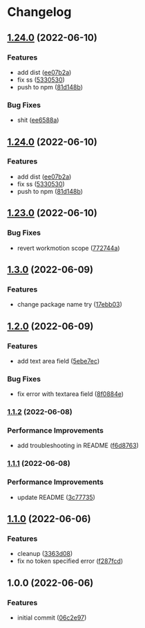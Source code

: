 # Changelog

## [1.24.0](https://github.com/AbdallahBedir/design-system/compare/v1.23.0...v1.24.0) (2022-06-10)


### Features

* add dist ([ee07b2a](https://github.com/AbdallahBedir/design-system/commit/ee07b2a0e396eef53942abb01f4115f53344f1d2))
* fix ss ([5330530](https://github.com/AbdallahBedir/design-system/commit/53305307b2cd7b107f0a6ad47a4e7bce64fd4ce4))
* push to npm ([81d148b](https://github.com/AbdallahBedir/design-system/commit/81d148ba1e065c489d8b133395ceceac0ae84d32))


### Bug Fixes

* shit ([ee6588a](https://github.com/AbdallahBedir/design-system/commit/ee6588a2515a92fd96b078113d70e643a9dfa701))

## [1.24.0](https://github.com/AbdallahBedir/design-system/compare/v1.23.0...v1.24.0) (2022-06-10)


### Features

* add dist ([ee07b2a](https://github.com/AbdallahBedir/design-system/commit/ee07b2a0e396eef53942abb01f4115f53344f1d2))
* fix ss ([5330530](https://github.com/AbdallahBedir/design-system/commit/53305307b2cd7b107f0a6ad47a4e7bce64fd4ce4))
* push to npm ([81d148b](https://github.com/AbdallahBedir/design-system/commit/81d148ba1e065c489d8b133395ceceac0ae84d32))

## [1.23.0](https://github.com/AbdallahBedir/design-system/compare/v1.22.0...v1.23.0) (2022-06-10)

### Bug Fixes

- revert workmotion scope ([772744a](https://github.com/workmotion/design-system/commit/772744a2b9d5a4d768d4e5b4c9c37af76ab40422))

## [1.3.0](https://github.com/workmotion/design-system/compare/v1.2.0...v1.3.0) (2022-06-09)

### Features

- change package name try ([17ebb03](https://github.com/workmotion/design-system/commit/17ebb034aa8720bade03bbac109ee8d0475c7949))

## [1.2.0](https://github.com/workmotion/design-system/compare/v1.1.2...v1.2.0) (2022-06-09)

### Features

- add text area field ([5ebe7ec](https://github.com/workmotion/design-system/commit/5ebe7ec45445be2d44bb3da5426ada2578f8987e))

### Bug Fixes

- fix error with textarea field ([8f0884e](https://github.com/workmotion/design-system/commit/8f0884e9e872c63962c952cebcd47edd21dc2556))

### [1.1.2](https://github.com/workmotion/design-system/compare/v1.1.1...v1.1.2) (2022-06-08)

### Performance Improvements

- add troubleshooting in README ([f6d8763](https://github.com/workmotion/design-system/commit/f6d876358f6c7a7d1b96e8244c6f1dc043946b5d))

### [1.1.1](https://github.com/workmotion/design-system/compare/v1.1.0...v1.1.1) (2022-06-08)

### Performance Improvements

- update README ([3c77735](https://github.com/workmotion/design-system/commit/3c77735fd6fe791ea0bf31d947f4992ed1778a68))

## [1.1.0](https://github.com/workmotion/design-system/compare/v1.0.0...v1.1.0) (2022-06-06)

### Features

- cleanup ([3363d08](https://github.com/workmotion/design-system/commit/3363d088f05955df555f3446f5f3263a9baacdf2))
- fix no token specified error ([f287fcd](https://github.com/workmotion/design-system/commit/f287fcd000e0c0d4ea664200faca1f8684349551))

## 1.0.0 (2022-06-06)

### Features

- initial commit ([06c2e97](https://github.com/workmotion/design-system/commit/06c2e97150c8f3b98468ab1a7a1b0769a2797b99))
